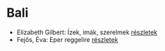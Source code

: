 # Bali

- Elizabeth Gilbert: Ízek, imák, szerelmek [részletek](../_details/Elizabeth%20Gilbert.md#id_802)
- Fejős, Éva: Eper reggelire [részletek](../_details/Fej%C5%91s%2C%20%C3%89va.md#id_17)